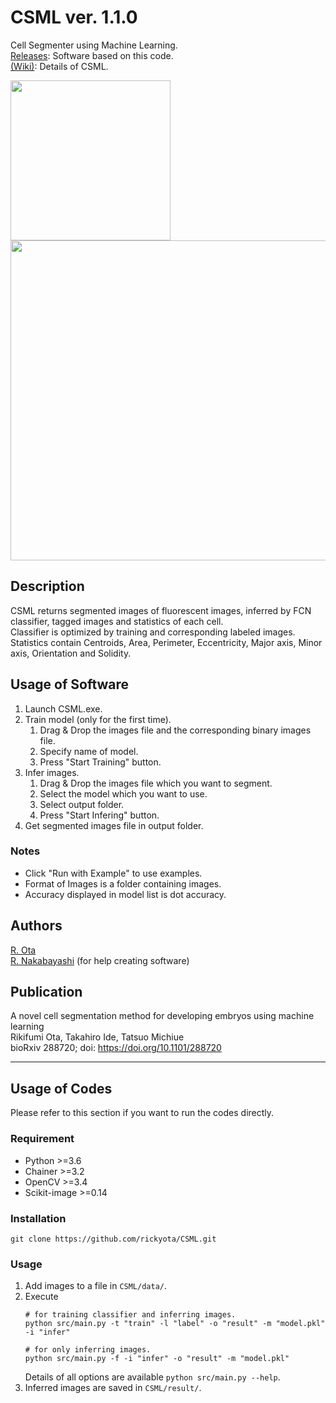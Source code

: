 # CSML    ver. 1.1.0
Cell Segmenter using Machine Learning.  
[Releases](https://github.com/rickyota/CSML/releases): Software based on this code.  
[(Wiki)](https://github.com/rickyota/CSML/wiki): Details of CSML.  

<img src="https://github.com/rickyota/CSML/wiki/Images/example_infer_concat.png" height="256px">

<img src="https://github.com/rickyota/CSML/wiki/Images/stats.png" width="512px">


## Description
CSML returns segmented images of fluorescent images, inferred by FCN classifier, tagged images and statistics of each cell.  
Classifier is optimized by training and corresponding labeled images.  
Statistics contain Centroids, Area, Perimeter, Eccentricity, Major axis, Minor axis, Orientation and Solidity.

## Usage of Software
1. Launch CSML.exe.
1. Train model (only for the first time).
	1. Drag & Drop the images file and the corresponding binary images file.  
	1. Specify name of model.
	1. Press "Start Training" button.
1. Infer images.
	1. Drag & Drop the images file which you want to segment. 
	1. Select the model which you want to use.
	1. Select output folder.
	1. Press "Start Infering" button.
1. Get segmented images file in output folder.

### Notes

- Click "Run with Example" to use examples.
- Format of Images is a folder containing images.  
- Accuracy displayed in model list is dot accuracy.


## Authors
[R. Ota](https://github.com/rickyota)  
[R. Nakabayashi](https://github.com/ryought) (for help creating software)

## Publication  
A novel cell segmentation method for developing embryos using machine learning  
Rikifumi Ota, Takahiro Ide, Tatsuo Michiue  
bioRxiv 288720; doi: https://doi.org/10.1101/288720

---

##  Usage of Codes
Please refer to this section if you want to run the codes directly.

### Requirement
- Python >=3.6
- Chainer >=3.2
- OpenCV >=3.4
- Scikit-image >=0.14

### Installation
```
git clone https://github.com/rickyota/CSML.git
```


### Usage
1. Add images to a file in ```CSML/data/```.
1. Execute  
	```
	# for training classifier and inferring images.
	python src/main.py -t "train" -l "label" -o "result" -m "model.pkl" -i "infer"
	
	# for only inferring images.
	python src/main.py -f -i "infer" -o "result" -m "model.pkl"
	```  
	Details of all options are available ```python src/main.py --help```.
1. Inferred images are saved in ```CSML/result/```.

